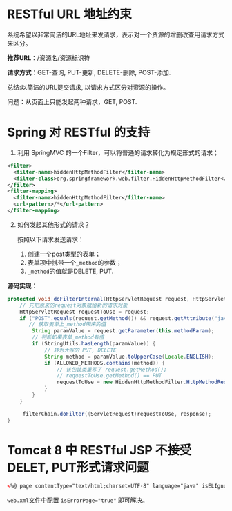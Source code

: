 # RESTful URL 地址约束

系统希望以非常简洁的URL地址来发请求，表示对一个资源的增删改查用请求方式来区分。

**推荐URL**：/资源名/资源标识符

**请求方式**：GET-查询, PUT-更新, DELETE-删除, POST-添加.

总结:以简洁的URL提交请求, 以请求方式区分对资源的操作。

问题：从页面上只能发起两种请求，GET, POST.

# Spring 对 RESTful 的支持

1. 利用 SpringMVC 的一个Filter，可以将普通的请求转化为规定形式的请求；

```xml
<filter>
  <filter-name>hiddenHttpMethodFilter</filter-name>
  <filter-class>org.springframework.web.filter.HiddenHttpMethodFilter</filter-class>
</filter>
<filter-mapping>
  <filter-name>hiddenHttpMethodFilter</filter-name>
  <url-pattern>/*</url-pattern>
</filter-mapping>
```

2. 如何发起其他形式的请求？

   按照以下请求发送请求：

   1. 创建一个post类型的表单；
   2. 表单项中携带一个`_method`的参数；
   3. `_method`的值就是DELETE, PUT.

**源码实现：**

```java
protected void doFilterInternal(HttpServletRequest request, HttpServletResponse response, FilterChain filterChain) throws ServletException, IOException {
    // 先把原来的request对象赋给新的请求对象
    HttpServletRequest requestToUse = request;
    if ("POST".equals(request.getMethod()) && request.getAttribute("javax.servlet.error.exception") == null) {
       // 获取表单上_method带来的值
        String paramValue = request.getParameter(this.methodParam);
        // 判断如果表单_method有值
        if (StringUtils.hasLength(paramValue)) {
            // 转为大写的 PUT, DELETE
            String method = paramValue.toUpperCase(Locale.ENGLISH);
            if (ALLOWED_METHODS.contains(method)) {
                // 该包装类重写了 request.getMethod();
                // requestToUse.getMethod() == PUT
                requestToUse = new HiddenHttpMethodFilter.HttpMethodRequestWrapper(request, method);
            }
        }
    }

     filterChain.doFilter((ServletRequest)requestToUse, response);
}
```

# Tomcat 8 中 RESTful JSP 不接受DELET, PUT形式请求问题

```xml
<%@ page contentType="text/html;charset=UTF-8" language="java" isELIgnored="false" isErrorPage="true" %>
```

`web.xml`文件中配置 `isErrorPage="true"` 即可解决。